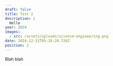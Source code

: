 ```yaml
---
draft: false
title: Test 2
description: |
  Hello
year: 2024
images:
  - src: /assets/uploads/science-engineering.png
date: 2024-12-31T05:35:28.726Z
position: 2
---
```


Blah blah

